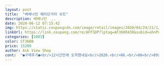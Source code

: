 ```yaml
---
layout: post 
title:  "베베나인 헤이단가라 슈트" 
description: 베베나인  ..
date: 2020-06-12 07:15:42 
img: https://static.coupangcdn.com/image/retail/images/2020/04/24/21/1/5db7c0d0-67cb-43dc-8a01-d056008e195a.jpg 
linkUrl: https://link.coupang.com/re/AFFSDP?lptag=AF3600438&subid=ahnPublicAsk&pageKey=1516147988&itemId=2602044171&vendorItemId=70593201388&traceid=V0-113-810f87384c53b7e7 
categories: [1003] 
color: CF36BB 
price: 15200 
author: Ask View Shop 
cont:  "●구매후기●<br/>12시간만에 도착했네요<br/>2020.<br/>06.<br/>06<br/>89갤인 애기  지금 8키로거든요.<br/><br/>다만 허벅지 밴드가 쪼일까 걱정되네요<br/>베이지 품절이라 민트로 구매했는데<br/>사진등록하고가요^^<br/>수량 5개남앗다고해서 살까 고민하는데 바로 수량 2개남앗다기에 후다닥구매했는데.<br/>.<br/> 금방 팔리는 이유가 있네욤 ㅎㅎ<br/>아침에 세탁해서 바로 입혀봐야엤어요 ㅎㅎ<br/>엉덩이 딱 맞아요 늦여름엔 못입을듯요.<br/><br/>역시 쿠팡은 빨라요^^<br/>옷 정말 이뻐요!!<br/>옷... <br/>그냥 마냥 이뻐요 ㅋㅋㅋㅎ<br/>우리아기가 아담한편이라 생각했는데.<br/>.<br/><br/>좀.<br/>.<br/>작은듯하네요.<br/>  S면 돌까지 아닌가요? 3키로로 태어나<br/>컬러가 쨍하니 시원해보이고 좋네요<br/>" 
---
```

